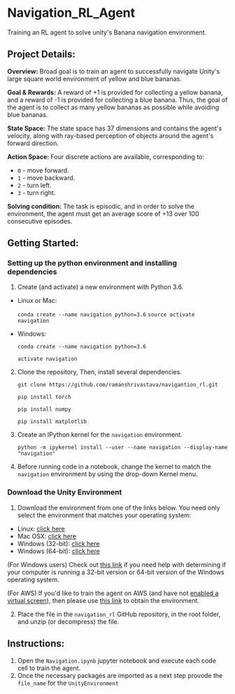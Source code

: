 # Navigation_RL_Agent
Training an RL agent to solve unity's Banana navigation environment.  

## Project Details:
**Overview:** 
Broad goal is to train an agent to successfully navigate Unity's large square world environment of yellow and blue bananas. 

**Goal & Rewards:** 
A reward of +1 is provided for collecting a yellow banana, and a reward of -1 is provided for collecting a blue banana. Thus, the goal of the agent is to collect as many yellow bananas as possible while avoiding blue bananas.

**State Space:** 
The state space has 37 dimensions and contains the agent's velocity, along with ray-based perception of objects around the agent's forward direction. 

**Action Space:**
Four discrete actions are available, corresponding to:

- `0` - move forward.
- `1` - move backward.
- `2` - turn left.
- `3` - turn right.

**Solving condition:**
The task is episodic, and in order to solve the environment, the agent must get an average score of +13 over 100 consecutive episodes.

## Getting Started:
### Setting up the python environment and installing dependencies
 1. Create (and activate) a new environment with Python 3.6.

   - Linux or Mac:
 
      `conda create --name navigation python=3.6`
      `source activate navigation`
      
   - Windows:
   
     `conda create --name navigation python=3.6`  
     
     `activate navigation`
  
 2. Clone the repository, Then, install several dependencies.
 
     `git clone https://github.com/ramanshrivastava/navigantion_rl.git`
     
     `pip install torch`
     
     `pip install numpy` 
     
     `pip install matplotlib`
     
 3. Create an IPython kernel for the `navigation` environment.
 
    `python -m ipykernel install --user --name navigation --display-name "navigation"`
   

 4. Before running code in a notebook, change the kernel to match the `navigation` environment by using the drop-down Kernel menu.

### Download the Unity Environment 
1. Download the environment from one of the links below. You need only select the environment that matches your operating system:

  - Linux: [click here](https://s3-us-west-1.amazonaws.com/udacity-drlnd/P1/Banana/Banana_Linux.zip)
  - Mac OSX: [click here](https://s3-us-west-1.amazonaws.com/udacity-drlnd/P1/Banana/Banana.app.zip)
  - Windows (32-bit): [click here](https://s3-us-west-1.amazonaws.com/udacity-drlnd/P1/Banana/Banana_Windows_x86.zip)
  - Windows (64-bit): [click here](https://s3-us-west-1.amazonaws.com/udacity-drlnd/P1/Banana/Banana_Windows_x86_64.zip)

(For Windows users) Check out [this link](https://support.microsoft.com/en-us/help/827218/how-to-determine-whether-a-computer-is-running-a-32-bit-version-or-64) if you need help with determining if your computer is running a 32-bit version or 64-bit version of the Windows operating system.

(For AWS) If you'd like to train the agent on AWS (and have not [enabled a virtual screen](https://github.com/Unity-Technologies/ml-agents/blob/master/docs/Training-on-Amazon-Web-Service.md)), then please use [this link](https://s3-us-west-1.amazonaws.com/udacity-drlnd/P1/Banana/Banana_Linux_NoVis.zip) to obtain the environment.

2. Place the file in the `navigation_rl` GitHub repository, in the root folder, and unzip (or decompress) the file.


## Instructions:
1. Open the `Navigation.ipynb` jupyter notebook and execute each code cell to train the agent. 
2. Once the necessary packages are imported as a next step provode the `file_name` for the `UnityEnvironment`

